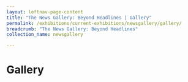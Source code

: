 ```yaml
---
layout: leftnav-page-content
title: "The News Gallery: Beyond Headlines | Gallery"
permalink: /exhibitions/current-exhibitions/newsgallery/gallery/
breadcrumb: "The News Gallery: Beyond Headlines"
collection_name: newsgallery

---
```


# Gallery
